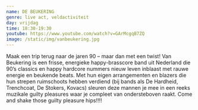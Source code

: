 ```yaml
---
name: DE BEUKERING
genre: live act, veldactiviteit
day: vrijdag
time: 18:30-19:30
youtube: https://www.youtube.com/watch?v=GArMcgqB7ZQ
image: /static/img/vanbeukering.jpg
---
```

Maak een trip terug naar de jaren 90 – maar dan met een twist! Van Beukering is een frisse, energieke happy-brasscore band uit Nederland die 90’s classics en happy hardcore nummers nieuw leven inblaast met rauwe energie en beukende beats. Met hun eigen arrangementen en blazers die hun strepen ruimschoots hebben verdiend (bij bands als De Hardheid, Trenchcoat, De Stokers, Kovacs) sleuren deze mannen je mee in een reeks muzikale guilty pleasures waar je compleet van ondersteboven raakt. Come and shake those guilty pleasure hips!!!!
